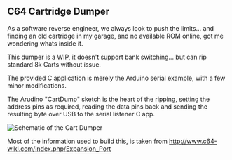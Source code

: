 C64 Cartridge Dumper
-------------------

As a software reverse engineer, we always look to push the limits... and finding an old cartridge in my garage, 
and no available ROM online, got me wondering whats inside it.

This dumper is a WIP, it doesn't support bank switching... but can rip standard 8k Carts without issue.

The provided C application is merely the Arduino serial example, with a few minor modifications.

The Arudino "CartDump" sketch is the heart of the ripping, setting the address pins as required, reading the data pins back and sending the resulting byte over USB to the serial listener C app.


![Schematic of the Cart Dumper](https://raw.githubusercontent.com/segrax/Arduino-C64-Cartridge-Dumper/master/Schematic.png)

Most of the information used to build this, is taken from http://www.c64-wiki.com/index.php/Expansion_Port
